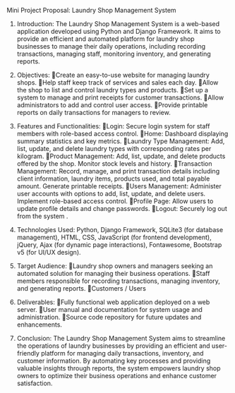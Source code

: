 Mini Project Proposal: Laundry Shop Management System

1. Introduction:
The Laundry Shop Management System is a web-based application developed using Python and Django Framework. It aims to provide an efficient and automated platform for laundry shop businesses to manage their daily operations, including recording transactions, managing staff, monitoring inventory, and generating reports.

2. Objectives:
Create an easy-to-use website for managing laundry shops.
Help staff keep track of services and sales each day.
Allow the shop to list and control laundry types and products.
Set up a system to manage and print receipts for customer transactions.
Allow administrators to add and control user access.
Provide printable reports on daily transactions for managers to review.

3. Features and Functionalities:
Login: Secure login system for staff members with role-based access control.
Home: Dashboard displaying summary statistics and key metrics.
Laundry Type Management: Add, list, update, and delete laundry types with corresponding rates per kilogram.
Product Management: Add, list, update, and delete products offered by the shop. Monitor stock levels and history.
Transaction Management: Record, manage, and print transaction details including client information, laundry items, products used, and total payable amount. Generate printable receipts.
Users Management: Administer user accounts with options to add, list, update, and delete users. Implement role-based access control.
Profile Page: Allow users to update profile details and change passwords.
Logout: Securely log out from the system
.
4. Technologies Used:
Python, Django Framework, SQLite3 (for database management), HTML, CSS, JavaScript (for frontend development), jQuery, Ajax (for dynamic page interactions), Fontawesome, Bootstrap v5 (for UI/UX design).

5. Target Audience:
Laundry shop owners and managers seeking an automated solution for managing their business operations.
Staff members responsible for recording transactions, managing inventory, and generating reports.
Customers / Users

6. Deliverables:
Fully functional web application deployed on a web server.
User manual and documentation for system usage and administration.
Source code repository for future updates and enhancements.

7. Conclusion:
The Laundry Shop Management System aims to streamline the operations of laundry businesses by providing an efficient and user-friendly platform for managing daily transactions, inventory, and customer information. By automating key processes and providing valuable insights through reports, the system empowers laundry shop owners to optimize their business operations and enhance customer satisfaction.
